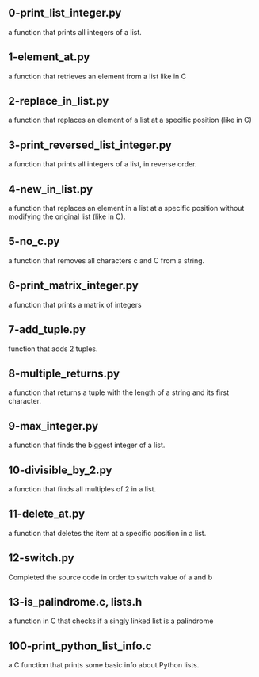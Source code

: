 0-print_list_integer.py
----------------------------
a function that prints all integers of a list.

1-element_at.py
---------------------------
a function that retrieves an element from a list like in C

2-replace_in_list.py
---------------------------
a function that replaces an element of a list at a specific position (like in C)


3-print_reversed_list_integer.py
---------------------------
a function that prints all integers of a list, in reverse order.

4-new_in_list.py
---------------------------
a function that replaces an element in a list at a specific position without modifying the original list (like in C).


5-no_c.py
---------------------------
a function that removes all characters c and C from a string.


6-print_matrix_integer.py
---------------------------
a function that prints a matrix of integers

7-add_tuple.py
--------------------------
function that adds 2 tuples.


8-multiple_returns.py
--------------------------
a function that returns a tuple with the length of a string and its first character.

9-max_integer.py
--------------------------
a function that finds the biggest integer of a list.


10-divisible_by_2.py
---------------------------
a function that finds all multiples of 2 in a list.

11-delete_at.py
--------------------------
a function that deletes the item at a specific position in a list.


12-switch.py
--------------------------
Completed the source code in order to switch value of a and b

13-is_palindrome.c, lists.h
---------------------------
a function in C that checks if a singly linked list is a palindrome

100-print_python_list_info.c
------------------------------
a C function that prints some basic info about Python lists.


